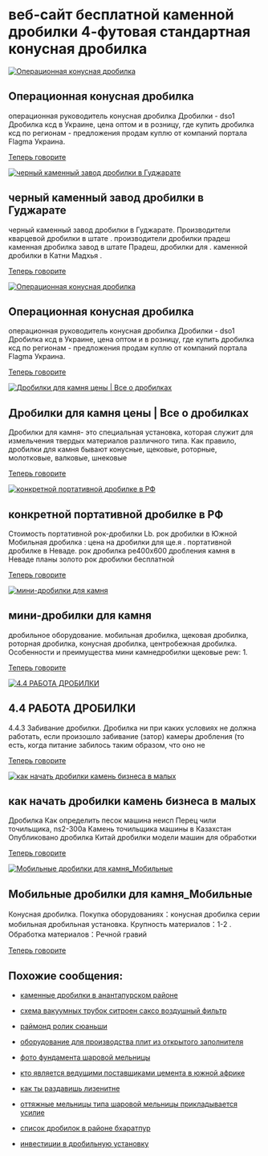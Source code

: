 # веб-сайт бесплатной каменной дробилки 4-футовая стандартная конусная дробилка
<a href="https://mnn.zoosnet.net/LR/Chatpre.aspx?id=MNN94995150&p=https://ateliertankink.nl/" target="_blank">![Операционная конусная дробилка](https://github.com/aggregatecrushing/img/raw/main/569.jpg)</a>
## Операционная конусная дробилка
операционная руководитель конусная дробилка Дробилки - dso1 Дробилка ксд в Украине, цена оптом и в розницу, где купить дробилка ксд по регионам - предложения продам куплю от компаний портала Flagma Украина.
<a href="https://mnn.zoosnet.net/LR/Chatpre.aspx?id=MNN94995150&p=https://ateliertankink.nl/" target="_blank">Теперь говорите</a>
<a href="https://mnn.zoosnet.net/LR/Chatpre.aspx?id=MNN94995150&p=https://ateliertankink.nl/" target="_blank">![черный каменный завод дробилки в Гуджарате](https://github.com/aggregatecrushing/img/raw/main/153.jpg)</a>
## черный каменный завод дробилки в Гуджарате
черный каменный завод дробилки в Гуджарате. Производители кварцевой дробилки в штате . производители дробилки прадеш каменная дробилка завод в штате Прадеш, дробилки для . каменной дробилки в Катни Мадхья .
<a href="https://mnn.zoosnet.net/LR/Chatpre.aspx?id=MNN94995150&p=https://ateliertankink.nl/" target="_blank">Теперь говорите</a>
<a href="https://mnn.zoosnet.net/LR/Chatpre.aspx?id=MNN94995150&p=https://ateliertankink.nl/" target="_blank">![Операционная конусная дробилка](https://github.com/aggregatecrushing/img/raw/main/411.jpg)</a>
## Операционная конусная дробилка
операционная руководитель конусная дробилка Дробилки - dso1 Дробилка ксд в Украине, цена оптом и в розницу, где купить дробилка ксд по регионам - предложения продам куплю от компаний портала Flagma Украина.
<a href="https://mnn.zoosnet.net/LR/Chatpre.aspx?id=MNN94995150&p=https://ateliertankink.nl/" target="_blank">Теперь говорите</a>
<a href="https://mnn.zoosnet.net/LR/Chatpre.aspx?id=MNN94995150&p=https://ateliertankink.nl/" target="_blank">![Дробилки для камня цены | Все о дробилках](https://github.com/aggregatecrushing/img/raw/main/114.jpg)</a>
## Дробилки для камня цены | Все о дробилках
Дробилки для камня- это специальная установка, которая служит для измельчения твердых материалов различного типа. Как правило, дробилки для камня бывают конусные, щековые, роторные, молотковые, валковые, шнековые 
<a href="https://mnn.zoosnet.net/LR/Chatpre.aspx?id=MNN94995150&p=https://ateliertankink.nl/" target="_blank">Теперь говорите</a>
<a href="https://mnn.zoosnet.net/LR/Chatpre.aspx?id=MNN94995150&p=https://ateliertankink.nl/" target="_blank">![конкретной портативной дробилке в РФ](https://github.com/aggregatecrushing/img/raw/main/626.jpg)</a>
## конкретной портативной дробилке в РФ
Стоимость портативной рок-дробилки Lb. рок дробилки в Южной Мобильная дробилка : цена на дробилки для ще.я . портативной дробилке в Неваде. рок дробилка pe400x600 дробления камня в Неваде планы золото рок дробилки бесплатной
<a href="https://mnn.zoosnet.net/LR/Chatpre.aspx?id=MNN94995150&p=https://ateliertankink.nl/" target="_blank">Теперь говорите</a>
<a href="https://mnn.zoosnet.net/LR/Chatpre.aspx?id=MNN94995150&p=https://ateliertankink.nl/" target="_blank">![мини-дробилки для камня](https://github.com/aggregatecrushing/img/raw/main/148.jpg)</a>
## мини-дробилки для камня
дробильное оборудование. мобильная дробилка, щековая дробилка, роторная дробилка, конусная дробилка, центробежная дробилка. Особенности и преимущества мини камнедробилки щековые pew: 1.
<a href="https://mnn.zoosnet.net/LR/Chatpre.aspx?id=MNN94995150&p=https://ateliertankink.nl/" target="_blank">Теперь говорите</a>
<a href="https://mnn.zoosnet.net/LR/Chatpre.aspx?id=MNN94995150&p=https://ateliertankink.nl/" target="_blank">![4.4 РАБОТА ДРОБИЛКИ](https://github.com/aggregatecrushing/img/raw/main/355.jpg)</a>
## 4.4 РАБОТА ДРОБИЛКИ
4.4.3 Забивание дробилки. Дробилка ни при каких условиях не должна работать, если произошло забивание (затор) камеры дробления (то есть, когда питание забилось таким образом, что оно не 
<a href="https://mnn.zoosnet.net/LR/Chatpre.aspx?id=MNN94995150&p=https://ateliertankink.nl/" target="_blank">Теперь говорите</a>
<a href="https://mnn.zoosnet.net/LR/Chatpre.aspx?id=MNN94995150&p=https://ateliertankink.nl/" target="_blank">![как начать дробилки камень бизнеса в малых ](https://github.com/aggregatecrushing/img/raw/main/425.jpg)</a>
## как начать дробилки камень бизнеса в малых 
Дробилка Как определить песок машина неисп Перец чили точильщика, ns2-300a Камень точильщика машины в Казахстан Опубликовано дробилка Китай дробилки модели машин для обработки
<a href="https://mnn.zoosnet.net/LR/Chatpre.aspx?id=MNN94995150&p=https://ateliertankink.nl/" target="_blank">Теперь говорите</a>
<a href="https://mnn.zoosnet.net/LR/Chatpre.aspx?id=MNN94995150&p=https://ateliertankink.nl/" target="_blank">![Мобильные дробилки для камня_Мобильные ](https://github.com/aggregatecrushing/img/raw/main/174.jpg)</a>
## Мобильные дробилки для камня_Мобильные 
Конусная дробилка. Покупка оборудованиях：конусная дробилка серии мобильная дробильная установка. Крупность материалов：1-2 . Обработка материалов：Речной гравий
<a href="https://mnn.zoosnet.net/LR/Chatpre.aspx?id=MNN94995150&p=https://ateliertankink.nl/" target="_blank">Теперь говорите</a>
## Похожие сообщения:
* [каменные дробилки в анантапурском районе](%D0%BA%D0%B0%D0%BC%D0%B5%D0%BD%D0%BD%D1%8B%D0%B5%20%D0%B4%D1%80%D0%BE%D0%B1%D0%B8%D0%BB%D0%BA%D0%B8%20%D0%B2%20%D0%B0%D0%BD%D0%B0%D0%BD%D1%82%D0%B0%D0%BF%D1%83%D1%80%D1%81%D0%BA%D0%BE%D0%BC%20%D1%80%D0%B0%D0%B9%D0%BE%D0%BD%D0%B5.md)
* [схема вакуумных трубок ситроен саксо воздушный фильтр](%D1%81%D1%85%D0%B5%D0%BC%D0%B0%20%D0%B2%D0%B0%D0%BA%D1%83%D1%83%D0%BC%D0%BD%D1%8B%D1%85%20%D1%82%D1%80%D1%83%D0%B1%D0%BE%D0%BA%20%D1%81%D0%B8%D1%82%D1%80%D0%BE%D0%B5%D0%BD%20%D1%81%D0%B0%D0%BA%D1%81%D0%BE%20%D0%B2%D0%BE%D0%B7%D0%B4%D1%83%D1%88%D0%BD%D1%8B%D0%B9%20%D1%84%D0%B8%D0%BB%D1%8C%D1%82%D1%80.md)
* [раймонд ролик сюаньши](%D1%80%D0%B0%D0%B9%D0%BC%D0%BE%D0%BD%D0%B4%20%D1%80%D0%BE%D0%BB%D0%B8%D0%BA%20%D1%81%D1%8E%D0%B0%D0%BD%D1%8C%D1%88%D0%B8.md)
* [оборудование для производства плит из открытого заполнителя](%D0%BE%D0%B1%D0%BE%D1%80%D1%83%D0%B4%D0%BE%D0%B2%D0%B0%D0%BD%D0%B8%D0%B5%20%D0%B4%D0%BB%D1%8F%20%D0%BF%D1%80%D0%BE%D0%B8%D0%B7%D0%B2%D0%BE%D0%B4%D1%81%D1%82%D0%B2%D0%B0%20%D0%BF%D0%BB%D0%B8%D1%82%20%D0%B8%D0%B7%20%D0%BE%D1%82%D0%BA%D1%80%D1%8B%D1%82%D0%BE%D0%B3%D0%BE%20%D0%B7%D0%B0%D0%BF%D0%BE%D0%BB%D0%BD%D0%B8%D1%82%D0%B5%D0%BB%D1%8F.md)
* [фото фундамента шаровой мельницы](%D1%84%D0%BE%D1%82%D0%BE%20%D1%84%D1%83%D0%BD%D0%B4%D0%B0%D0%BC%D0%B5%D0%BD%D1%82%D0%B0%20%D1%88%D0%B0%D1%80%D0%BE%D0%B2%D0%BE%D0%B9%20%D0%BC%D0%B5%D0%BB%D1%8C%D0%BD%D0%B8%D1%86%D1%8B.md)
* [кто является ведущими поставщиками цемента в южной африке](%D0%BA%D1%82%D0%BE%20%D1%8F%D0%B2%D0%BB%D1%8F%D0%B5%D1%82%D1%81%D1%8F%20%D0%B2%D0%B5%D0%B4%D1%83%D1%89%D0%B8%D0%BC%D0%B8%20%D0%BF%D0%BE%D1%81%D1%82%D0%B0%D0%B2%D1%89%D0%B8%D0%BA%D0%B0%D0%BC%D0%B8%20%D1%86%D0%B5%D0%BC%D0%B5%D0%BD%D1%82%D0%B0%20%D0%B2%20%D1%8E%D0%B6%D0%BD%D0%BE%D0%B9%20%D0%B0%D1%84%D1%80%D0%B8%D0%BA%D0%B5.md)
* [как ты раздавишь лизенитне](%D0%BA%D0%B0%D0%BA%20%D1%82%D1%8B%20%D1%80%D0%B0%D0%B7%D0%B4%D0%B0%D0%B2%D0%B8%D1%88%D1%8C%20%D0%BB%D0%B8%D0%B7%D0%B5%D0%BD%D0%B8%D1%82%D0%BD%D0%B5.md)
* [оттяжные мельницы типа шаровой мельницы прикладывается усилие](%D0%BE%D1%82%D1%82%D1%8F%D0%B6%D0%BD%D1%8B%D0%B5%20%D0%BC%D0%B5%D0%BB%D1%8C%D0%BD%D0%B8%D1%86%D1%8B%20%D1%82%D0%B8%D0%BF%D0%B0%20%D1%88%D0%B0%D1%80%D0%BE%D0%B2%D0%BE%D0%B9%20%D0%BC%D0%B5%D0%BB%D1%8C%D0%BD%D0%B8%D1%86%D1%8B%20%D0%BF%D1%80%D0%B8%D0%BA%D0%BB%D0%B0%D0%B4%D1%8B%D0%B2%D0%B0%D0%B5%D1%82%D1%81%D1%8F%20%D1%83%D1%81%D0%B8%D0%BB%D0%B8%D0%B5.md)
* [список дробилок в районе бхаратпур](%D1%81%D0%BF%D0%B8%D1%81%D0%BE%D0%BA%20%D0%B4%D1%80%D0%BE%D0%B1%D0%B8%D0%BB%D0%BE%D0%BA%20%D0%B2%20%D1%80%D0%B0%D0%B9%D0%BE%D0%BD%D0%B5%20%D0%B1%D1%85%D0%B0%D1%80%D0%B0%D1%82%D0%BF%D1%83%D1%80.md)
* [инвестиции в дробильную установку](%D0%B8%D0%BD%D0%B2%D0%B5%D1%81%D1%82%D0%B8%D1%86%D0%B8%D0%B8%20%D0%B2%20%D0%B4%D1%80%D0%BE%D0%B1%D0%B8%D0%BB%D1%8C%D0%BD%D1%83%D1%8E%20%D1%83%D1%81%D1%82%D0%B0%D0%BD%D0%BE%D0%B2%D0%BA%D1%83.md)
